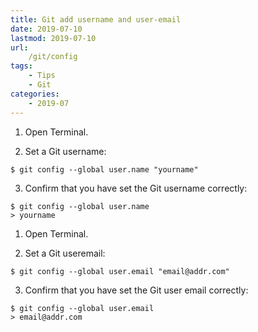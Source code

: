 ```yaml
---
title: Git add username and user-email
date: 2019-07-10
lastmod: 2019-07-10 
url:
    /git/config
tags:
    - Tips  
    - Git
categories:
    - 2019-07
---
```




1. Open Terminal.

2. Set a Git username:

```
$ git config --global user.name "yourname"
```
3. Confirm that you have set the Git username correctly:
```
$ git config --global user.name
> yourname
```
1. Open Terminal.

2. Set a Git useremail:

```
$ git config --global user.email "email@addr.com"
```
3. Confirm that you have set the Git user email correctly:
```
$ git config --global user.email
> email@addr.com
```
